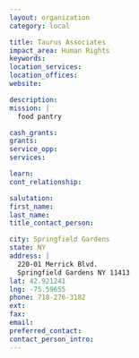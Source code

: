 ```yaml
---
layout: organization
category: local

title: Taurus Associates
impact_area: Human Rights
keywords: 
location_services: 
location_offices: 
website: 

description: 
mission: |
  food pantry

cash_grants: 
grants: 
service_opp: 
services: 

learn: 
cont_relationship: 

salutation: 
first_name: 
last_name: 
title_contact_person: 

city: Springfield Gardens
state: NY
address: |
  220-01 Merrick Blvd.  
  Springfield Gardens NY 11413
lat: 42.921241
lng: -75.59655
phone: 718-276-3182
ext: 
fax: 
email: 
preferred_contact: 
contact_person_intro: 
---
```

